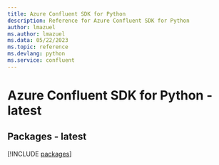 ```yaml
---
title: Azure Confluent SDK for Python
description: Reference for Azure Confluent SDK for Python
author: lmazuel
ms.author: lmazuel
ms.data: 05/22/2023
ms.topic: reference
ms.devlang: python
ms.service: confluent
---
```

# Azure Confluent SDK for Python - latest
## Packages - latest
[!INCLUDE [packages](confluent-index.md)]